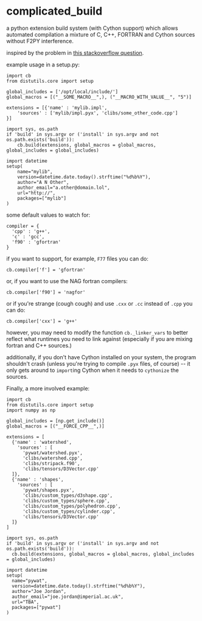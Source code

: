 complicated_build
=================

a python extension build system (with Cython support) which allows automated compilation a mixture of C, C++, FORTRAN and Cython sources without F2PY interference.

inspired by the problem in [this stackoverflow question](http://stackoverflow.com/questions/12696520/cython-and-fortran-how-to-compile-together-without-f2py).

example usage in a setup.py:

    import cb
    from distutils.core import setup
    
    global_includes = ['/opt/local/include/']
    global_macros = [("__SOME_MACRO__",), ("__MACRO_WITH_VALUE__", "5")]
    
    extensions = [{'name' : 'mylib.impl',
        'sources' : ['mylib/impl.pyx', 'clibs/some_other_code.cpp']
    }]
    
    import sys, os.path
    if 'build' in sys.argv or ('install' in sys.argv and not os.path.exists('build')):
        cb.build(extensions, global_macros = global_macros, global_includes = global_includes)
    
    import datetime
    setup(
        name="mylib",
        version=datetime.date.today().strftime("%d%b%Y"),
        author="A N Other",
        author_email="a.other@domain.lol",
        url="http://",
        packages=["mylib"]
    )

some default values to watch for:

    compiler = {
      'cpp' : 'g++',
      'c' : 'gcc',
      'f90' : 'gfortran'
    }

if you want to support, for example, `F77` files you can do:

    cb.compiler['f'] = 'gfortran'

or, if you want to use the NAG fortran compilers:

    cb.compiler['f90'] = 'nagfor'

or if you're strange (cough cough) and use `.cxx` or `.cc` instead of `.cpp` you can do:

    cb.compiler['cxx'] = 'g++'

however, you may need to modify the function `cb._linker_vars` to better reflect what runtimes you need to link against (especially if you are mixing fortran and C++ sources.)

additionally, if you don't have Cython installed on your system, the program shouldn't crash (unless you're trying to compile `.pyx` files, of course) -- it only gets around to `import`ing Cython when it needs to `cythonize` the sources.

Finally, a more involved example:

    import cb
    from distutils.core import setup
    import numpy as np
    
    global_includes = [np.get_include()]
    global_macros = [("__FORCE_CPP__",)]
    
    extensions = [
      {'name' : 'watershed',
        'sources' : [
          'pywat/watershed.pyx',
          'clibs/watershed.cpp',
          'clibs/stripack.f90',
          'clibs/tensors/D3Vector.cpp'
      ]},
      {'name' : 'shapes',
        'sources' : [
          'pywat/shapes.pyx',
          'clibs/custom_types/d3shape.cpp',
          'clibs/custom_types/sphere.cpp',
          'clibs/custom_types/polyhedron.cpp',
          'clibs/custom_types/cylinder.cpp',
          'clibs/tensors/D3Vector.cpp'
      ]}
    ]
    
    import sys, os.path
    if 'build' in sys.argv or ('install' in sys.argv and not os.path.exists('build')):
      cb.build(extensions, global_macros = global_macros, global_includes = global_includes)
    
    import datetime
    setup(
      name="pywat",
      version=datetime.date.today().strftime("%d%b%Y"),
      author="Joe Jordan",
      author_email="joe.jordan@imperial.ac.uk",
      url="TBA",
      packages=["pywat"]
    )